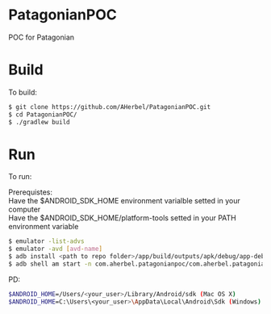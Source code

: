 # PatagonianPOC
POC for Patagonian

# Build

To build:

```bash
$ git clone https://github.com/AHerbel/PatagonianPOC.git
$ cd PatagonianPOC/
$ ./gradlew build
```

# Run

To run:

Prerequistes: <br>
Have the $ANDROID_SDK_HOME environment varialble setted in your computer<br>
Have the $ANDROID_SDK_HOME/platform-tools setted in your PATH environment variable

```bash
$ emulator -list-advs
$ emulator -avd [avd-name]
$ adb install <path to repo folder>/app/build/outputs/apk/debug/app-debug.apk
$ adb shell am start -n com.aherbel.patagonianpoc/com.aherbel.patagonianpoc.presentation.screens.main.MainActivity
```

PD: <br>
```bash
$ANDROID_HOME=/Users/<your_user>/Library/Android/sdk (Mac OS X)
$ANDROID_HOME=C:\Users\<your_user>\AppData\Local\Android\Sdk (Windows)
```
